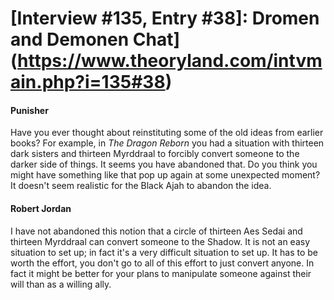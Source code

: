 # [Interview #135, Entry #38]: Dromen and Demonen Chat](https://www.theoryland.com/intvmain.php?i=135#38)

#### Punisher

Have you ever thought about reinstituting some of the old ideas from earlier books? For example, in
*The Dragon Reborn*
you had a situation with thirteen dark sisters and thirteen Myrddraal to forcibly convert someone to the darker side of things. It seems you have abandoned that. Do you think you might have something like that pop up again at some unexpected moment? It doesn't seem realistic for the Black Ajah to abandon the idea.

#### Robert Jordan

I have not abandoned this notion that a circle of thirteen Aes Sedai and thirteen Myrddraal can convert someone to the Shadow. It is not an easy situation to set up; in fact it's a very difficult situation to set up. It has to be worth the effort, you don't go to all of this effort to just convert anyone. In fact it might be better for your plans to manipulate someone against their will than as a willing ally.

